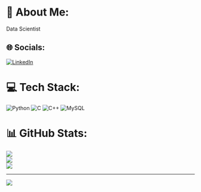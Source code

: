 # 💫 About Me:
Data Scientist


## 🌐 Socials:
[![LinkedIn](https://img.shields.io/badge/LinkedIn-%230077B5.svg?logo=linkedin&logoColor=white)](https://linkedin.com/in/joannes-murigneux-98071714a) 

# 💻 Tech Stack:
![Python](https://img.shields.io/badge/python-3670A0?style=for-the-badge&logo=python&logoColor=ffdd54) ![C](https://img.shields.io/badge/c-%2300599C.svg?style=for-the-badge&logo=c&logoColor=white) ![C++](https://img.shields.io/badge/c++-%2300599C.svg?style=for-the-badge&logo=c%2B%2B&logoColor=white) ![MySQL](https://img.shields.io/badge/mysql-%2300f.svg?style=for-the-badge&logo=mysql&logoColor=white)
# 📊 GitHub Stats:
![](https://github-readme-stats.vercel.app/api?username=JMurigneux&theme=dark&hide_border=false&include_all_commits=false&count_private=false)<br/>
![](https://github-readme-streak-stats.herokuapp.com/?user=JMurigneux&theme=dark&hide_border=false)<br/>
![](https://github-readme-stats.vercel.app/api/top-langs/?username=JMurigneux&theme=dark&hide_border=false&include_all_commits=false&count_private=false&layout=compact)

---
[![](https://visitcount.itsvg.in/api?id=JMurigneux&icon=0&color=0)](https://visitcount.itsvg.in)

<!-- Proudly created with GPRM ( https://gprm.itsvg.in ) -->
